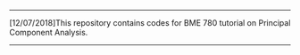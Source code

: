 ***
[12/07/2018]This repository contains codes for BME 780 tutorial on Principal Component Analysis.
***
